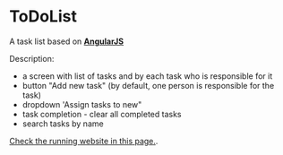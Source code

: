 # ToDoList
A task list based on <strong>[AngularJS](https://angularjs.org/)</strong>

Description:
* a screen with list of tasks and by each task who is responsible for it
* button "Add new task" (by default, one person is responsible for the task)
* dropdown 'Assign tasks to new" 
* task completion - clear all completed tasks
* search tasks by name

[Check the running website in this page.](https://edytal.github.io/ToDoList/).
